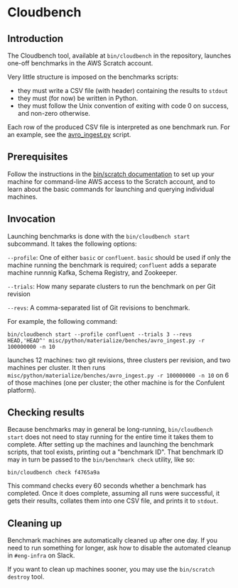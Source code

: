 # Cloudbench

## Introduction

The Cloudbench tool, available at `bin/cloudbench` in the repository, launches one-off benchmarks in the AWS Scratch account.

Very little structure is imposed on the benchmarks scripts:
* they must write a CSV file (with header) containing the results to `stdout`
* they must (for now) be written in Python.
* they must follow the Unix convention of exiting with code 0 on success, and non-zero otherwise.

Each row of the produced CSV file is interpreted as one benchmark run. For an example, see
the [avro_ingest.py](https://github.com/MaterializeInc/materialize/blob/main/misc/python/materialize/benches/avro_ingest.py) script.

## Prerequisites

Follow the instructions in the [bin/scratch documentation](https://github.com/MaterializeInc/materialize/blob/main/doc/developer/scratch.md) to
set up your machine for command-line AWS access to the Scratch account, and to learn about the basic commands for launching and querying
individual machines.

## Invocation

Launching benchmarks is done with the `bin/cloudbench start` subcommand. It takes the following options:

`--profile`: One of either `basic` or `confluent`. `basic` should be used if only the machine running the benchmark is required; `confluent` adds a separate machine runnnig Kafka, Schema Registry, and Zookeeper.

`--trials`: How many separate clusters to run the benchmark on per Git revision

`--revs`: A comma-separated list of Git revisions to benchmark.

For example, the following command:
```
bin/cloudbench start --profile confluent --trials 3 --revs HEAD,'HEAD^' misc/python/materialize/benches/avro_ingest.py -r 100000000 -n 10
```

launches 12 machines: two git revisions, three clusters per revision, and two machines per cluster. It then runs `misc/python/materialize/benches/avro_ingest.py -r 100000000 -n 10`
on 6 of those machines (one per cluster; the other machine is for the Confulent platform).

## Checking results

Because benchmarks may in general be long-running, `bin/cloudbench start` does not need to stay running for
the entire time it takes them to complete. After setting up the machines and launching the benchmark scripts, that tool
exists, printing out a "benchmark ID". That benchmark ID may in turn be passed to the `bin/benchmark check` utility, like so:

```
bin/cloudbench check f4765a9a
```

This command checks every 60 seconds whether a benchmark has completed. Once it does complete, assuming all runs were successful,
it gets their results, collates them into one CSV file, and prints it to `stdout`.

## Cleaning up

Benchmark machines are automatically cleaned up after one day. If you need to run something for longer, ask how to disable the automated cleanup in `#eng-infra` on Slack.

If you want to clean up machines sooner, you may use the `bin/scratch destroy` tool.

